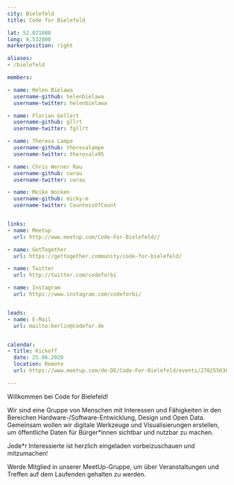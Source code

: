 ```yaml
---
city: Bielefeld
title: Code for Bielefeld

lat: 52.021088
long: 8.532800
markerposition: right

aliases:
- /bielefeld

members:

- name: Helen Bielawa
  username-github: helenbielawa
  username-twitter: helenbielawa

- name: Florian Gellert
  username-github: gllrt
  username-twitter: fgllrt

- name: Theresa Lampe
  username-github: theresalampe
  username-twitter: theresala95

- name: Chris Werner Rau
  username-github: cwrau
  username-twitter: cwrau

- name: Meike Wocken
  username-github: micky-m
  username-twitter: CountessOfCount


links:
- name: Meetup
  url: http://www.meetup.com/Code-For-Bielefeld//

- name: GetTogether
  url: https://gettogether.community/code-for-bielefeld/

- name: Twitter
  url: http://twitter.com/codeforbi

- name: Instagram
  url: https://www.instagram.com/codeforbi/


leads:
- name: E-Mail
  url: mailto:berlin@codefor.de


calendar:
- title: Kickoff
  date: 25.06.2020
  location: Remote
  url: https://www.meetup.com/de-DE/Code-For-Bielefeld/events/270255036/

---
```


Willkommen bei Code for Bielefeld!

Wir sind eine Gruppe von Menschen mit Interessen und Fähigkeiten in den Bereichen Hardware-/Software-Entwicklung, Design und Open Data.
Gemeinsam wollen wir digitale Werkzeuge und Visualisierungen erstellen, um öffentliche Daten für Bürger*innen sichtbar und nutzbar zu machen.

Jede*r Interessierte ist herzlich eingeladen vorbeizuschauen und mitzumachen!

Werde Mitglied in unserer MeetUp-Gruppe, um über Veranstaltungen und Treffen auf dem Laufenden gehalten zu werden.
